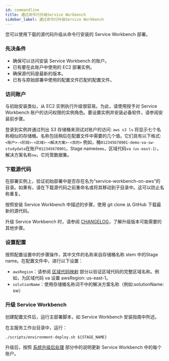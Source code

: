 ```yaml
---
id: commandline
title: 通过命令行升级Service Workbench
sidebar_label: 通过命令行升级Service Workbench
---
```


您可以使用下载的源代码升级从命令行安装的 Service Workbench 部署。

### 先决条件

- 确保可以访问安装 Service Workbench 的账户。
- 已有要在此账户中使用的 EC2 部署实例。
- 确保源代码是最新的版本。
- 已有与原始部署中使用的配置文件匹配的配置文件。

### 访问账户

与初始安装类似，从 EC2 实例执行升级很容易。为此，请使用授予对 Service Workbench 账户的访问权限的实例角色。要设置实例并安装必备软件，请参阅安装前步骤。

登录到实例并通过列出 S3 存储桶来测试对账户的访问:
`aws s3 ls`
将显示七个名称相似的存储桶。名称包括稍后在配置文件中需要的几个值。它们具有以下格式:
 `<账户>-<阶段>-<区域>-<解决方案>-<目的>`
例如，桶`012345678901-demo-va-sw-studydata`在账户`012345678901`，Stage name`demo`，区域代码`va（us-east-1）`，解决方案名称`sw`，它托管数据集。

### 下载源代码

在部署实例上，验证初始部署中是否存在名为“service-workbench-on-aws”的目录。如果有，请在下载源代码之前重命名或将其移动到子目录中。这可以防止名称重复。

按照安装 Service Workbench 中描述的步骤，使用 git clone 从 GitHub 下载最新的源代码。

升级 Service Workbench 时，请参阅 [CHANGELOG](https://github.com/awslabs/service-workbench-on-aws-cn/blob/mainline/CHANGELOG.md)，了解升级版本可能需要的其他步骤。

### 设置配置

按照配置设置中的步骤操作，其中文件的名称来自存储桶名称 stem 中的Stage name。在配置文件中，进行以下设置：

- `awsRegion`：请参阅 [区域代码映射](/installation_guide/uninstall) 部分以验证区域代码的完整区域名称。例如，为区域代码 va 设置 awsRegion: us-east-1。
- `solutionName`：使用存储桶名称词干中的解决方案名称（例如:solutionName: sw）

### 升级 Service Workbench

创建配置文件后，运行主部署脚本，如 Service Workbench 安装指南中所述。

在主服务工作台目录中，运行：

`./scripts/environment-deploy.sh ${STAGE_NAME}`

升级后，按照 [系统升级后处理](/installation_guide/postupgrade) 部分中的说明更新 Service Workbench 中的每个账户。